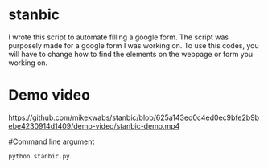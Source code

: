 # stanbic

I wrote this script to automate filling a google form. The script was purposely made for a google form I was working on. To use this codes, you will have to change how to find the elements
on the webpage or form you working on.

# Demo video
https://github.com/mikekwabs/stanbic/blob/625a143ed0c4ed0ec9bfe2b9bebe4230914d1409/demo-video/stanbic-demo.mp4


#Command line argument

```bash
python stanbic.py
```
